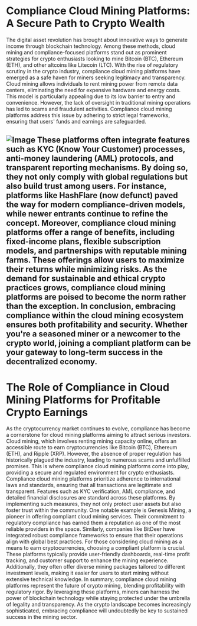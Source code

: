 # Compliance Cloud Mining Platforms: A Secure Path to Crypto Wealth
The digital asset revolution has brought about innovative ways to generate income through blockchain technology. Among these methods, cloud mining and compliance-focused platforms stand out as prominent strategies for crypto enthusiasts looking to mine Bitcoin (BTC), Ethereum (ETH), and other altcoins like Litecoin (LTC). With the rise of regulatory scrutiny in the crypto industry, compliance cloud mining platforms have emerged as a safe haven for miners seeking legitimacy and transparency.
Cloud mining allows individuals to rent mining power from remote data centers, eliminating the need for expensive hardware and energy costs. This model is particularly appealing due to its low barrier to entry and convenience. However, the lack of oversight in traditional mining operations has led to scams and fraudulent activities. Compliance cloud mining platforms address this issue by adhering to strict legal frameworks, ensuring that users' funds and earnings are safeguarded. 

![Image](https://github.com/user-attachments/assets/4a25d116-2220-4385-b08e-f287af8fcbc4)
These platforms often integrate features such as KYC (Know Your Customer) processes, anti-money laundering (AML) protocols, and transparent reporting mechanisms. By doing so, they not only comply with global regulations but also build trust among users. For instance, platforms like HashFlare (now defunct) paved the way for modern compliance-driven models, while newer entrants continue to refine the concept. 
Moreover, compliance cloud mining platforms offer a range of benefits, including fixed-income plans, flexible subscription models, and partnerships with reputable mining farms. These offerings allow users to maximize their returns while minimizing risks. As the demand for sustainable and ethical crypto practices grows, compliance cloud mining platforms are poised to become the norm rather than the exception. 
In conclusion, embracing compliance within the cloud mining ecosystem ensures both profitability and security. Whether you're a seasoned miner or a newcomer to the crypto world, joining a compliant platform can be your gateway to long-term success in the decentralized economy.
---
# The Role of Compliance in Cloud Mining Platforms for Profitable Crypto Earnings
As the cryptocurrency market continues to evolve, compliance has become a cornerstone for cloud mining platforms aiming to attract serious investors. Cloud mining, which involves renting mining capacity online, offers an accessible route to earn cryptocurrencies like Bitcoin (BTC), Ethereum (ETH), and Ripple (XRP). However, the absence of proper regulation has historically plagued the industry, leading to numerous scams and unfulfilled promises. This is where compliance cloud mining platforms come into play, providing a secure and regulated environment for crypto enthusiasts.
Compliance cloud mining platforms prioritize adherence to international laws and standards, ensuring that all transactions are legitimate and transparent. Features such as KYC verification, AML compliance, and detailed financial disclosures are standard across these platforms. By implementing such measures, they not only protect user assets but also foster trust within the community. 
One notable example is Genesis Mining, a pioneer in offering compliant cloud mining services. Their commitment to regulatory compliance has earned them a reputation as one of the most reliable providers in the space. Similarly, companies like BitDeer have integrated robust compliance frameworks to ensure that their operations align with global best practices.
For those considering cloud mining as a means to earn cryptocurrencies, choosing a compliant platform is crucial. These platforms typically provide user-friendly dashboards, real-time profit tracking, and customer support to enhance the mining experience. Additionally, they often offer diverse mining packages tailored to different investment levels, making it easier for users to start mining without extensive technical knowledge.
In summary, compliance cloud mining platforms represent the future of crypto mining, blending profitability with regulatory rigor. By leveraging these platforms, miners can harness the power of blockchain technology while staying protected under the umbrella of legality and transparency. As the crypto landscape becomes increasingly sophisticated, embracing compliance will undoubtedly be key to sustained success in the mining sector.
